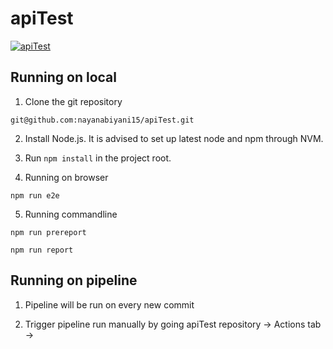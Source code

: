 # apiTest

[![apiTest](https://img.shields.io/endpoint?url=https://dashboard.cypress.io/badge/detailed/knfu6v/master&style=for-the-badge&logo=cypress)](https://dashboard.cypress.io/projects/knfu6v/runs)

## Running on local

1. Clone the git repository
    
```
git@github.com:nayanabiyani15/apiTest.git

```
2. Install Node.js. It is advised to set up latest node and npm through NVM.

3. Run `npm install` in the project root.

4. Running on browser

```
npm run e2e
```

5. Running commandline

```
npm run prereport

npm run report
```

## Running on pipeline
1.  Pipeline will be run on every new commit

2. Trigger pipeline run manually by going apiTest repository -> Actions tab ->